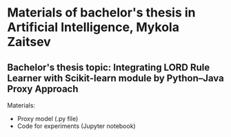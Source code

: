 Materials of bachelor's thesis in Artificial Intelligence, Mykola Zaitsev
======================
## Bachelor's thesis topic: Integrating LORD Rule Learner with Scikit-learn module by Python–Java Proxy Approach
Materials:
- Proxy model (.py file)
- Code for experiments (Jupyter notebook)

